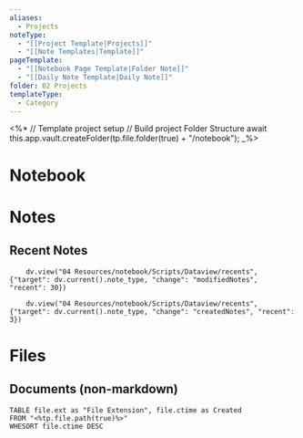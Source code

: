```yaml
---
aliases:
  - Projects
noteType:
  - "[[Project Template|Projects]]"
  - "[[Note Templates|Template]]"
pageTemplate:
  - "[[Notebook Page Template|Folder Note]]"
  - "[[Daily Note Template|Daily Note]]"
folder: 02 Projects
templateType:
  - Category
---
```

<%*
// Template project setup 
// Build project Folder Structure
await this.app.vault.createFolder(tp.file.folder(true) + "/notebook");
_%>
# Notebook

# Notes
## Recent Notes 

```dataviewjs
    dv.view("04 Resources/notebook/Scripts/Dataview/recents", {"target": dv.current().note_type, "change": "modifiedNotes", "recent": 30})
```

```dataiewjs
    dv.view("04 Resources/notebook/Scripts/Dataview/recents", {"target": dv.current().note_type, "change": "createdNotes", "recent": 3})

```
# Files 
## Documents (non-markdown)
```dataview
TABLE file.ext as "File Extension", file.ctime as Created
FROM "<%tp.file.path(true)%>"
WHESORT file.ctime DESC
```

